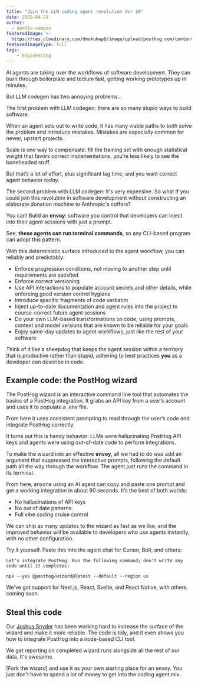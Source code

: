 ```yaml
---
title: "Join the LLM coding agent revolution for $0"
date: 2025-04-23
author:
  - danilo-campos
featuredImage: >-
  https://res.cloudinary.com/dmukukwp6/image/upload/posthog.com/contents/images/blog/posthog-engineering-blog.png
featuredImageType: full
tags:
    - Engineering
---
```


AI agents are taking over the workflows of software development. They can burn through boilerplate and tedium fast, getting working prototypes up in minutes.

But LLM codegen has two annoying problems...

The first problem with LLM codegen: there are so many stupid ways to build software.

When an agent sets out to write code, it has many viable paths to both solve the problem and introduce mistakes. Mistakes are especially common for newer, upstart projects.

Scale is one way to compensate: fill the training set with enough statistical weight that favors correct implementations, you’re less likely to see the boneheaded stuff.

But that’s a lot of effort, plus significant lag time, and you want correct agent behavior *today*.

The second problem with LLM codegen: it's very expensive. So what if you could join this revolution in software development without constructing an elaborate donation machine to Anthropic's coffers?

You can! Build an **envoy**: software you control that developers can inject into their agent sessions with just a prompt.

See, **these agents can run terminal commands**, so any CLI-based program can adopt this pattern.

With this deterministic surface introduced to the agent workflow, you can reliably and predictably:

- Enforce progression conditions, not moving to another step until requirements are satisfied  
- Enforce correct versioning
- Use API interactions to populate account secrets and other details, while enforcing good version control hygiene  
- Introduce specific fragments of code verbatim
- Inject up-to-date documentation and agent rules into the project to course-correct future agent sessions  
- Do your own LLM-based transformations on code, using prompts, context and model versions that are known to be reliable for your goals
- Enjoy same-day updates to agent workflows, just like the rest of your software

Think of it like a sheepdog that keeps the agent session within a territory that is productive rather than stupid, adhering to best practices **you** as a developer can describe in code.

## Example code: the PostHog wizard

The PostHog wizard is an interactive command line tool that automates the basics of a PostHog integration. It grabs an API key from a user’s account and uses it to populate a .env file.

From here it uses consistent prompting to read through the user’s code and integrate PostHog correctly.

It turns out this is handy behavior: LLMs were hallucinating PostHog API keys and agents were using out-of-date code to perform integrations.

To make the wizard into an effective **envoy**, all we had to do was add an argument that suppressed the interactive prompts, following the default path all the way through the workflow. The agent just runs the command in its terminal.

From here, anyone using an AI agent can copy and paste one prompt and get a working integration in about 90 seconds. It’s the best of both worlds:

- No hallucinations of API keys  
- No out of date patterns  
- Full vibe coding cruise control

We can ship as many updates to the wizard as fast as we like, and the improved behavior will be available to developers who use agents instantly, with no other configuration.

Try it yourself. Paste this into the agent chat for Cursor, Bolt, and others:

```Agent
Let's integrate PostHog. Run the following command; don't write any code until it completes:

npx --yes @posthog/wizard@latest --default --region us
```

We’ve got support for Next.js, React, Svelte, and React Native, with others coming soon.

## Steal this code

Our [Joshua Snyder](https://posthog.com/community/profiles/32497) has been working hard to increase the surface of the wizard and make it more reliable. The code is tidy, and it even shows you how to integrate PostHog into a node-based CLI tool.

We get reporting on completed wizard runs alongside all the rest of our data. It's awesome.

[Fork the wizard] and use it as your own starting place for an envoy. You just don't have to spend a lot of money to get into the coding agent mix. 